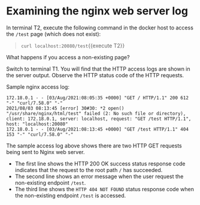 # Examining the nginx web server log

In terminal T2, execute the following command in the docker host to access the `/test` page (which does not exist):

> `curl localhost:20080/test`{{execute T2}}

What happens if you access a non-existing page?


Switch to terminal T1. You will find that the HTTP access logs are shown in the server output. 
Observe the HTTP status code of the  HTTP requests.

Sample nginx access log:

```
172.18.0.1 - - [03/Aug/2021:08:05:35 +0000] "GET / HTTP/1.1" 200 612 "-" "curl/7.58.0" "-"
2021/08/03 08:13:45 [error] 30#30: *2 open() "/usr/share/nginx/html/test" failed (2: No such file or directory), client: 172.18.0.1, server: localhost, request: "GET /test HTTP/1.1", host: "localhost:20080"
172.18.0.1 - - [03/Aug/2021:08:13:45 +0000] "GET /test HTTP/1.1" 404 153 "-" "curl/7.58.0" "-"
```

The sample access  log above shows there are two HTTP GET requests being sent to Nginx web server. 
- The first line shows the HTTP 200 OK success status response code indicates that the request to the root path `/` has succeeded. 
- The second line shows an error message when the user request the non-existing endpoint `/test`.
- The third line shows the `HTTP 404 NOT FOUND` status response code when  the non-existing endpoint `/test` is accessed.

